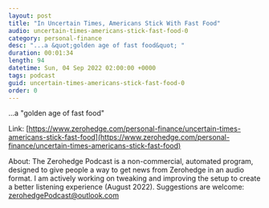 ```yaml
---
layout: post
title: "In Uncertain Times, Americans Stick With Fast Food"
audio: uncertain-times-americans-stick-fast-food-0
category: personal-finance
desc: "...a &quot;golden age of fast food&quot; "
duration: 00:01:34
length: 94
datetime: Sun, 04 Sep 2022 02:00:00 +0000
tags: podcast
guid: uncertain-times-americans-stick-fast-food-0
order: 0
---
```

...a &quot;golden age of fast food&quot; 

Link: [https://www.zerohedge.com/personal-finance/uncertain-times-americans-stick-fast-food](https://www.zerohedge.com/personal-finance/uncertain-times-americans-stick-fast-food)

About: The Zerohedge Podcast is a non-commercial, automated program, designed to give people a way to get news from Zerohedge in an audio format.  I am actively working on tweaking and improving the setup to create a better listening experience (August 2022).  Suggestions are welcome: [zerohedgePodcast@outlook.com](mailto:zerohedgePodcast@outlook.com)